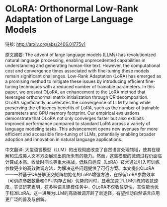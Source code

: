 # OLoRA: Orthonormal Low-Rank Adaptation of Large Language Models

链接: http://arxiv.org/abs/2406.01775v1

原文摘要:
The advent of large language models (LLMs) has revolutionized natural
language processing, enabling unprecedented capabilities in understanding and
generating human-like text. However, the computational cost and convergence
times associated with fine-tuning these models remain significant challenges.
Low-Rank Adaptation (LoRA) has emerged as a promising method to mitigate these
issues by introducing efficient fine-tuning techniques with a reduced number of
trainable parameters. In this paper, we present OLoRA, an enhancement to the
LoRA method that leverages orthonormal matrix initialization through QR
decomposition. OLoRA significantly accelerates the convergence of LLM training
while preserving the efficiency benefits of LoRA, such as the number of
trainable parameters and GPU memory footprint. Our empirical evaluations
demonstrate that OLoRA not only converges faster but also exhibits improved
performance compared to standard LoRA across a variety of language modeling
tasks. This advancement opens new avenues for more efficient and accessible
fine-tuning of LLMs, potentially enabling broader adoption and innovation in
natural language applications.

中文翻译:
大型语言模型（LLM）的出现彻底改变了自然语言处理领域，使其在理解和生成类人文本方面展现出前所未有的能力。然而，这些模型的微调过程仍面临计算成本高、收敛时间长等重大挑战。低秩自适应（LoRA）技术通过引入可训练参数更少的高效微调方法，为解决这些问题提供了可行方案。本文提出OLoRA——一种基于QR分解正交矩阵初始化的LoRA增强方法，在保留LoRA参数效率（可训练参数数量和GPU内存占用）优势的同时，显著加速了LLM训练的收敛速度。实证研究表明，在多种语言建模任务中，OLoRA不仅收敛更快，其性能也优于标准LoRA。这一进展为LLM的高效微调开辟了新途径，有望推动自然语言应用更广泛的普及与创新。
